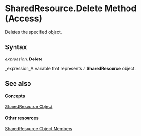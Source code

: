 
# SharedResource.Delete Method (Access)

Deletes the specified object.


## Syntax

 _expression_. **Delete**

 _expression_A variable that represents a  **SharedResource** object.


## See also


#### Concepts


 [SharedResource Object](a97163fa-f833-ed1c-aea5-1a7bab783eba.md)
#### Other resources


 [SharedResource Object Members](bd9e813e-9e0a-8448-e4f6-d5c262d6419b.md)
